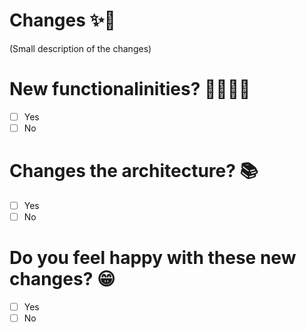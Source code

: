 # Changes ✨🌈

(Small description of the changes)

# New functionalinities?  👩‍💻👨‍💻
- [ ] Yes
- [ ] No

# Changes the architecture? 📚
- [ ] Yes
- [ ] No

# Do you feel happy with these new changes? 😁
- [ ] Yes
- [ ] No